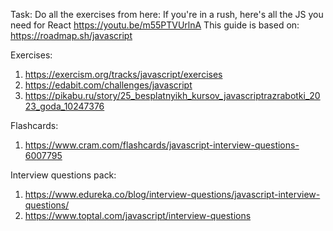 Task: Do all the exercises from here:
If you're in a rush, here's all the JS you need for React https://youtu.be/m55PTVUrlnA
This guide is based on: https://roadmap.sh/javascript

Exercises:

1. https://exercism.org/tracks/javascript/exercises
2. https://edabit.com/challenges/javascript
3. https://pikabu.ru/story/25_besplatnyikh_kursov_javascriptrazrabotki_2023_goda_10247376

Flashcards:

1. https://www.cram.com/flashcards/javascript-interview-questions-6007795

Interview questions pack:

1. https://www.edureka.co/blog/interview-questions/javascript-interview-questions/
2. https://www.toptal.com/javascript/interview-questions
